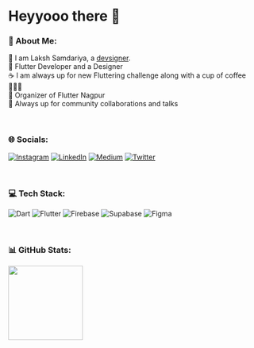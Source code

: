 # Heyyooo there 👋

### 💫 About Me:
💙 I am Laksh Samdariya, a [devsigner](https://laksh-devsigner.web.app). <br>
💬 Flutter Developer and a Designer <br>
☕️ I am always up for new Fluttering challenge along with a cup of coffee 👨🏻‍💻 <br>
🥳 Organizer of Flutter Nagpur  <br>
🤝 Always up for community collaborations and talks <br>

<br>

### 🌐 Socials:
[![Instagram](https://img.shields.io/badge/Instagram-%23E4405F.svg?logo=Instagram&logoColor=white)](https://instagram.com/laksh.samdariya) [![LinkedIn](https://img.shields.io/badge/LinkedIn-%230077B5.svg?logo=linkedin&logoColor=white)](https://linkedin.com/in/laksh-samdariya-37442b201) [![Medium](https://img.shields.io/badge/Medium-12100E?logo=medium&logoColor=white)](https://medium.com/@lakshsamdariya) [![Twitter](https://img.shields.io/badge/Twitter-12100E?logo=twitter&logoColor=white)](https://twitter.com/laksh_devsigner)

<br>

### 💻 Tech Stack:
![Dart](https://img.shields.io/badge/dart-%230175C2.svg?style=flat&logo=dart&logoColor=white) ![Flutter](https://img.shields.io/badge/Flutter-%2302569B.svg?style=flat&logo=Flutter&logoColor=white) ![Firebase](https://img.shields.io/badge/firebase-%23039BE5.svg?style=flat&logo=firebase) ![Supabase](https://img.shields.io/badge/Supabase-3ECF8E?style=flat&logo=supabase&logoColor=white) ![Figma](https://img.shields.io/badge/Figma-red?style=flat&logo=Figma&logoColor=white) 

 
<br>

### 📊 GitHub Stats:
<!--
<img src="https://github-readme-stats-laksh29.vercel.app/api?username=laksh29&theme=radical&hide_border=false&include_all_commits=true&count_private=true" height=150px>  
-->
<img src="https://github-readme-streak-stats.herokuapp.com/?user=laksh29&hide_border=true" height=150px><br/>

<!--
<br>

## 🏆 GitHub Trophies
<img src="https://github-trophies.vercel.app/?username=AbhishekDoshi26&theme=radical&no-frame=false&no-bg=false&margin-w=4"/>

---

![Visitors](https://visitor-badge.laobi.icu/badge?page_id=AbhishekDoshi26.AbhishekDoshi26)   
  -->

<!--
**laksh29/laksh29** is a ✨ _special_ ✨ repository because its `README.md` (this file) appears on your GitHub profile.

Here are some ideas to get you started:

- 🔭 I’m currently working on ...
- 🌱 I’m currently learning ...
- 👯 I’m looking to collaborate on ...
- 🤔 I’m looking for help with ...
- 💬 Ask me about ...
- 📫 How to reach me: ...
- 😄 Pronouns: ...
- ⚡ Fun fact: ...
-->
